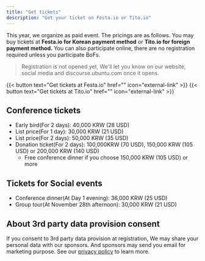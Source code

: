 ```yaml
---
title: "Get tickets"
description: "Get your ticket on Festa.io or Tito.io"
---
```


This year, we organize as paid event. The pricings are as follows. You may buy tickets at **Festa.io for Korean payment method** or **Tito.io for foreign payment method.** You can also participate online, there are no registration required unless you participate BoFs.

> Registration is not opened yet, We'll let you know on our website, social media and discourse.ubuntu.com once it opens.

{{< button text="Get tickets at Festa.io" href="" icon="external-link" >}}
{{< button text="Get tickets at Tito.io" href="" icon="external-link" >}}

## Conference tickets

- Early bird(For 2 days): 40,000 KRW (28 USD)
- List price(For 1 day): 30,000 KRW (21 USD)
- List price(For 2 days): 50,000 KRW (35 USD)
- Donation ticket(For 2 days): 100,000KRW (70 USD), 150,000 KRW (105 USD) or 200,000 KRW (140 USD)
    - Free conference dinner if you choose 150,000 KRW (105 USD) or more

## Tickets for Social events

- Conference dinner(At Day 1 evening): 36,000 KRW (25 USD)
- Group tour(At November 28th afternoon): 30,000 KRW (21 USD)

## About 3rd party data provision consent
If you consent to 3rd party data provision at registration, We may share your personal data with our sponsors. And sponsors may send you email for marketing purpose. See our [privacy policy](../privacy-policy) to learn more.